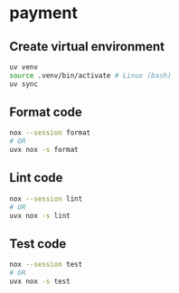 # payment

## Create virtual environment

```bash
uv venv
source .venv/bin/activate # Linux (bash)
uv sync
```

## Format code

```bash
nox --session format
# OR
uvx nox -s format
```

## Lint code

```bash
nox --session lint
# OR
uvx nox -s lint
```

## Test code

```bash
nox --session test
# OR
uvx nox -s test
```
